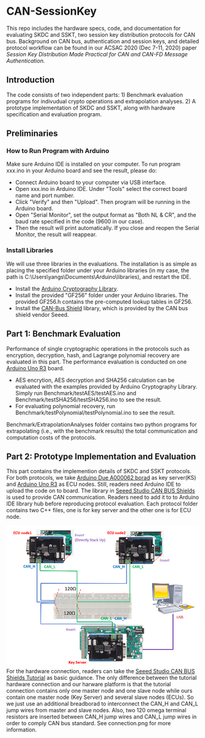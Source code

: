 # CAN-SessionKey
This repo includes the hardware specs, code, and documentation for evaluating SKDC and SSKT, two session key distribution protocols for CAN bus. Background on CAN bus, authentication and session keys, and detailed protocol workflow can be found in our ACSAC 2020 (Dec 7-11, 2020) paper <em>Session Key Distribution Made Practical for CAN and CAN-FD Message Authentication.</em>

## Introduction
The code consists of two independent parts: 1) Benchmark evaluation programs for indivudual crypto operations and extrapolation analyses. 2) A prototype implementation of SKDC and SSKT, along with hardware specification and evaluation program.

## Preliminaries ##

### How to Run Program with Arduino ###
Make sure Arduino IDE is installed on your computer. To run program xxx.ino in your Arduino board and see the result, please do:
- Connect Arduino board to your computer via USB interface.
- Open xxx.ino in Arduino IDE. Under "Tools" select the correct board name and port number.
- Click "Verify" and then "Upload". Then program will be running in the Arduino board.
- Open "Serial Monitor", set the output format as "Both NL & CR", and the baud rate specified in the code (9600 in our case).
- Then the result will print automatically. If you close and reopen the Serial Monitor, the result will reappear.

### Install Libraries ###
We will use three libraries in the evaluations. The installation is as simple as placing the specified folder under your Arduino libraries (in my case, the path is C:\Users\yangs\Documents\Arduino\libraries), and restart the IDE.
- Install the [Arduino Cryptography Library](https://github.com/rweather/arduinolibs/tree/master/libraries/Crypto).
- Install the provided "GF256" folder under your Arduino libraries. The provided GF256.h contains the pre-computed lookup tables in GF256.
- Install the [CAN-Bus Shield](https://github.com/Seeed-Studio/CAN_BUS_Shield) library, which is provided by the CAN bus shield vendor Seeed.

## Part 1: Benchmark Evaluation
Performance of single cryptographic operations in the protocols such as encryption, decryption, hash, and Lagrange polynomial recovery are evaluated in this part. The performance evaluation is conducted on one [Arduino Uno R3](https://store.arduino.cc/usa/arduino-uno-rev3) board. 
- AES encrytion, AES decryption and SHA256 calculation can be evaluated with the examples provided by Arduino Cryptography Library. Simply run Benchmark/testAES/testAES.ino and Benchmark/testSHA256/testSHA256.ino to see the result. 
- For evaluating polynomial recovery, run Benchmark/testPolynomial/testPolynomial.ino to see the result.

Benchmark/ExtrapolationAnalyses folder contains two python programs for extrapolating (i.e., with the benchmark results) the total communication and computation costs of the protocols. 

## Part 2: Prototype Implementation and Evaluation
This part contains the implemention details of SKDC and SSKT protocols. For both protocols, we take [Arduino Due A000062 borad](https://store.arduino.cc/usa/due) as key server(KS) and [Arduino Uno R3](https://store.arduino.cc/usa/arduino-uno-rev3) as ECU nodes. Still, readers need Arduino IDE to upload the code on to board. The library in [Seeed Studio CAN BUS Shields](https://github.com/Seeed-Studio/CAN_BUS_Shield) is used to provide CAN communication. Readers need to add it to to Arduino IDE library hub before reproducing protocol evaluation. Each protocol folder contains two C++ files, one is for key server and the other one is for ECU node. 

<img src="Connection.png"
     alt="Connection"
     width="600"
     style="float: left; margin-right: 10px" />

For the hardware connection, readers can take the [Seeed Studio CAN BUS Shields Tutorial](https://wiki.seeedstudio.com/CAN-BUS_Shield_V2.0/) as basic guidance. The only difference between the tutorial hardware connection and our harware platform is that the tutorial connection contains only one master node and one slave node while ours contain one master node (Key Server) and several slave nodes (ECUs). So we just use an additional breadborad to interconnect the CAN_H and CAN_L jump wires from master and slave nodes. Also, two 120 omega terminal resistors are inserted between CAN_H jump wires and CAN_L jump wires in order to comply CAN bus standard. See connection.png for more information.
